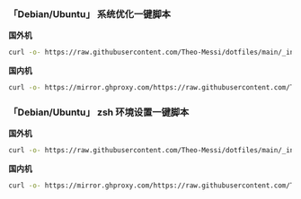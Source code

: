 ### 「Debian/Ubuntu」 系统优化一键脚本

**国外机**

```sh
curl -o- https://raw.githubusercontent.com/Theo-Messi/dotfiles/main/_install/setup_linux.sh | bash
```

**国内机**

```sh
curl -o- https://mirror.ghproxy.com/https://raw.githubusercontent.com/Theo-Messi/dotfiles/main/_install/setup_linux.sh | bash
```

### 「Debian/Ubuntu」 zsh 环境设置一键脚本

**国外机**

```sh
curl -o- https://raw.githubusercontent.com/Theo-Messi/dotfiles/main/_install/setup_zsh.sh | bash
```

**国内机**

```sh
curl -o- https://mirror.ghproxy.com/https://raw.githubusercontent.com/Theo-Messi/dotfiles/main/_install/setup_zsh.sh | bash
```
